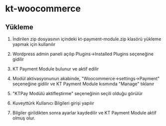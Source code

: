 # kt-woocommerce

## Yükleme

1. İndirilen zip dosyasının içindeki kt-payment-module.zip klasörü yükleme yapmak için kullanılır

2. Wordpress admin paneli açılıp Plugins->Installed Plugins seçeneğine gidilir  

3. KT Payment Module bulunur ve aktif edilir

4. Modül aktivasyonunun akabinde,  "Woocommerce->settings->Payment" seçeneğine gidilir ve KT Payment Module kısmında "Manage" tıklanır

5. "KTPay Modülü aktifleştirme" seçeneğinin seçili olduğu görülür

6. Kuveyttürk Kullanıcı Bilgileri girişi yapılır
   
7. Bilgiler girildikten sonra ayarlar kaydedilir ve KT Payment Module aktif olmuş olur.

